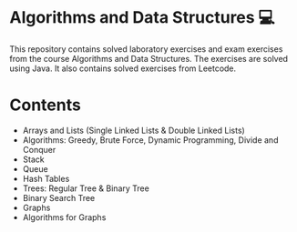 # Algorithms and Data Structures 💻
This repository contains solved laboratory exercises and exam exercises from the course Algorithms and Data Structures. The exercises are solved using Java.
It also contains solved exercises from Leetcode.

# Contents
- Arrays and Lists (Single Linked Lists & Double Linked Lists)
- Algorithms: Greedy, Brute Force, Dynamic Programming, Divide and Conquer
- Stack
- Queue
- Hash Tables
- Trees: Regular Tree & Binary Tree
- Binary Search Tree
- Graphs
- Algorithms for Graphs
